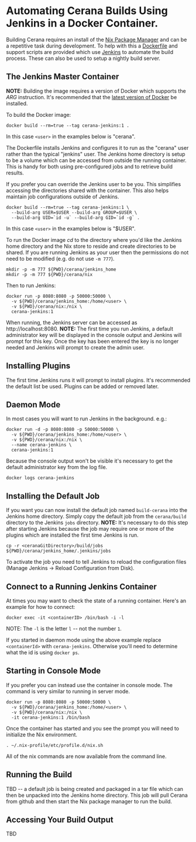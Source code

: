 Automating Cerana Builds Using Jenkins in a Docker Container.
=============================================================

Building Cerana requires an install of the [Nix Package Manager](https://nixos.org/nix/) and can be a repetitive task during development. To help with this a [Dockerfile](https://docs.docker.com/engine/reference/builder/) and support scripts are provided which use [Jenkins](https://jenkins.io/) to automate the build process. These can also be used to setup a nightly build server.

The Jenkins Master Container
----------------------------

**NOTE:** Building the image requires a version of Docker which supports the *ARG* instruction. It's recommended that the [latest version of Docker](https://docs.docker.com/engine/installation/) be installed.

To build the Docker image:

```
docker build --rm=true --tag cerana-jenkins:1 .
```

In this case `<user>` in the examples below is "cerana".

The Dockerfile installs Jenkins and configures it to run as the "cerana" user rather than the typical "jenkins" user. The Jenkins home directory is setup to be a volume which can be accessed from outside the running container. This is handy for both using pre-configured jobs and to retrieve build results.

If you prefer you can override the Jenkins user to be you. This simplifies accessing the directories shared with the container. This also helps maintain job configurations outside of Jenkins.

```
docker build --rm=true --tag cerana-jenkins:1 \
  --build-arg USER=$USER --build-arg GROUP=$USER \
  --build-arg UID=`id -u` --build-arg GID=`id -g` .
```

In this case `<user>` in the examples below is "$USER".

To run the Docker image *cd* to the directory where you'd like the Jenkins home directory and the Nix store to reside and create directories to be shared. If you are running Jenkins as your user then the permissions do not need to be modified (e.g. do not use `-m 777`).

```
mkdir -p -m 777 ${PWD}/cerana/jenkins_home
mkdir -p -m 777 ${PWD}/cerana/nix
```

Then to run Jenkins:

```
docker run -p 8080:8080 -p 50000:50000 \
  -v ${PWD}/cerana/jenkins_home:/home/<user> \
  -v ${PWD}/cerana/nix:/nix \
  cerana-jenkins:1
```

When running, the Jenkins server can be accessed as http://localhost:8080. **NOTE:** The first time you run Jenkins, a default administrator key will be displayed in the console output and Jenkins will prompt for this key. Once the key has been entered the key is no longer needed and Jenkins will prompt to create the admin user.

Installing Plugins
------------------

The first time Jenkins runs it will prompt to install plugins. It's recommended the default list be used. Plugins can be added or removed later.

Daemon Mode
-----------

In most cases you will want to run Jenkins in the background. e.g.:

```
docker run -d -p 8080:8080 -p 50000:50000 \
  -v ${PWD}/cerana/jenkins_home:/home/<user> \
  -v ${PWD}/cerana/nix:/nix \
  --name cerana-jenkins \
  cerana-jenkins:1
```

Because the console output won't be visible it's necessary to get the default administrator key from the log file.

```
docker logs cerana-jenkins
```

Installing the Default Job
--------------------------

If you want you can now install the default job named `build-cerana` into the Jenkins home directory. Simply copy the default job from the `cerana/build` directory to the Jenkins `jobs` directory. **NOTE:** It's necessary to do this step after starting Jenkins because the job may require one or more of the plugins which are installed the first time Jenkins is run.

```
cp -r <ceranaGitDirectory>/build/jobs ${PWD}/cerana/jenkins_home/.jenkins/jobs
```

To activate the job you need to tell Jenkins to reload the configuration files (Manage Jenkins -> Reload Configuration from Disk).

Connect to a Running Jenkins Container
--------------------------------------

At times you may want to check the state of a running container. Here's an example for how to connect:

```
docker exec -it <containerID> /bin/bash -i -l
```

NOTE: The `-l` is the letter `l` -- not the number `1`.

If you started in daemon mode using the above example replace `<containerId>` with `cerana-jenkins`. Otherwise you'll need to determine what the id is using `docker ps`.

Starting in Console Mode
------------------------

If you prefer you can instead use the container in console mode. The command is very similar to running in server mode.

```
docker run -p 8080:8080 -p 50000:50000 \
  -v ${PWD}/cerana/jenkins_home:/home/<user> \
  -v ${PWD}/cerana/nix:/nix \
  -it cerana-jenkins:1 /bin/bash
```

Once the container has started and you see the prompt you will need to initialize the Nix environment.

```
. ~/.nix-profile/etc/profile.d/nix.sh
```

All of the nix commands are now available from the command line.

Running the Build
-----------------

TBD -- a default job is being created and packaged in a tar file which can then be unpacked into the Jenkins home directory. This job will pull Cerana from github and then start the Nix package manager to run the build.

Accessing Your Build Output
---------------------------

TBD

